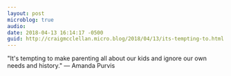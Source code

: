```yaml
---
layout: post
microblog: true
audio: 
date: 2018-04-13 16:14:17 -0500
guid: http://craigmcclellan.micro.blog/2018/04/13/its-tempting-to.html
---
```

"It's tempting to make parenting all about our kids and ignore our own needs and history." — Amanda Purvis
